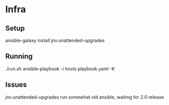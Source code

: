# Infra
## Setup
ansible-galaxy install jnv.unattended-upgrades
## Running
./run.sh ansible-playbook -i hosts playbook.yaml -K
## Issues
jnv.unattended-upgrades run somewhat old ansible, waiting for 2.0 release

